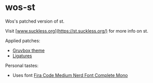 # wos-st
Wos's patched version of st.

Visit [www.suckless.org](https://st.suckless.org/) for more info on st.

Applied patches:
* [Gruvbox theme](https://st.suckless.org/patches/gruvbox/)
* [Ligatures](https://st.suckless.org/patches/ligatures/)

Personal tastes: 
* Uses font [Fira Code Medium Nerd Font Complete Mono](https://www.nerdfonts.com/font-downloads)
